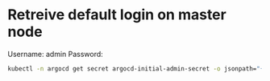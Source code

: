 # Retreive default login on master node

Username: admin
Password:

```bash
kubectl -n argocd get secret argocd-initial-admin-secret -o jsonpath="{.data.password}" | base64 -d
```
